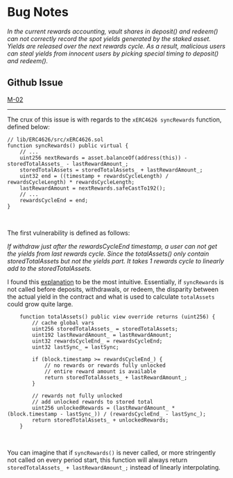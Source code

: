 # Bug Notes

*In the current rewards accounting, vault shares in deposit() and redeem() can not correctly record the spot yields generated by the staked asset. Yields are released over the next rewards cycle. As a result, malicious users can steal yields from innocent users by picking special timing to deposit() and redeem().*

## Github Issue

[M-02](https://github.com/code-423n4/2022-09-frax-findings/issues/110)

---

The crux of this issue is with regards to the ``xERC4626 syncRewards`` function, defined below:

```solidity
// lib/ERC4626/src/xERC4626.sol
function syncRewards() public virtual {
    // ...
    uint256 nextRewards = asset.balanceOf(address(this)) - storedTotalAssets_ - lastRewardAmount_;
    storedTotalAssets = storedTotalAssets_ + lastRewardAmount_;
    uint32 end = ((timestamp + rewardsCycleLength) / rewardsCycleLength) * rewardsCycleLength;
    lastRewardAmount = nextRewards.safeCastTo192();
    // ...        
    rewardsCycleEnd = end;
}
```
<br>

The first vulnerability is defined as follows:
<br>

*If withdraw just after the rewardsCycleEnd timestamp, a user can not get the yields from last rewards cycle. Since the totalAssets() only contain storedTotalAssets but not the yields part. It takes 1 rewards cycle to linearly add to the storedTotalAssets.*
<br>

I found this [explanation](https://github.com/code-423n4/2022-09-frax-findings/issues/308) to be the most intuitive. Essentially, if ``syncRewards`` is not called before deposits, withdrawals, or redeem, the disparity between the actual yield in the contract and what is used to calculate ``totalAssets`` could grow quite large.

```solidity
    function totalAssets() public view override returns (uint256) {
        // cache global vars
        uint256 storedTotalAssets_ = storedTotalAssets;
        uint192 lastRewardAmount_ = lastRewardAmount;
        uint32 rewardsCycleEnd_ = rewardsCycleEnd;
        uint32 lastSync_ = lastSync;

        if (block.timestamp >= rewardsCycleEnd_) {
            // no rewards or rewards fully unlocked
            // entire reward amount is available
            return storedTotalAssets_ + lastRewardAmount_;
        }

        // rewards not fully unlocked
        // add unlocked rewards to stored total
        uint256 unlockedRewards = (lastRewardAmount_ * (block.timestamp - lastSync_)) / (rewardsCycleEnd_ - lastSync_);
        return storedTotalAssets_ + unlockedRewards;
    }
```
<br>

You can imagine that if ``syncRewards()`` is never called, or more stringently not called on every period start, this function will always return ``storedTotalAssets_ + lastRewardAmount_;`` instead of linearly interpolating.
